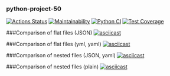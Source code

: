 ### python-project-50
[![Actions Status](https://github.com/AlexVSSP/python-project-50/workflows/hexlet-check/badge.svg)](https://github.com/AlexVSSP/python-project-50/actions)
[![Maintainability](https://api.codeclimate.com/v1/badges/6a419b22b1daf6cc6550/maintainability)](https://codeclimate.com/github/AlexVSSP/python-project-50/maintainability)
[![Python CI](https://github.com/AlexVSSP/python-project-50/actions/workflows/pyci.yml/badge.svg)](https://github.com/AlexVSSP/python-project-50/actions/workflows/pyci.yml)
[![Test Coverage](https://api.codeclimate.com/v1/badges/6a419b22b1daf6cc6550/test_coverage)](https://codeclimate.com/github/AlexVSSP/python-project-50/test_coverage)

###Comparison of flat files (JSON)
[![asciicast](https://asciinema.org/a/518768.svg)](https://asciinema.org/a/518768)

###Comparison of flat files (yml, yaml)
[![asciicast](https://asciinema.org/a/520143.svg)](https://asciinema.org/a/520143)

###Comparison of nested files (JSON, yaml)
[![asciicast](https://asciinema.org/a/522370.svg)](https://asciinema.org/a/522370)

###Comparison of nested files (plain)
[![asciicast](https://asciinema.org/a/526834.svg)](https://asciinema.org/a/526834)
